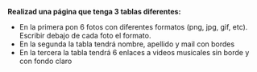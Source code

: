 **Realizad una página que tenga 3 tablas diferentes:**

- En la primera pon 6 fotos con diferentes formatos (png, jpg, gif, etc). Escribir debajo de cada foto el formato.
- En la segunda la tabla tendrá nombre, apellido y mail con bordes
- En la tercera la tabla tendrá 6 enlaces a videos musicales sin borde y con fondo claro
